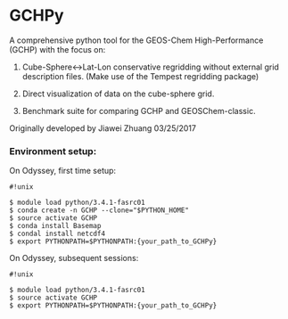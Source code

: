 # GCHPy

A comprehensive python tool for the GEOS-Chem High-Performance (GCHP) with the focus on:

1. Cube-Sphere<->Lat-Lon conservative regridding without external grid description files. (Make use of the Tempest regridding package)

2. Direct visualization of data on the cube-sphere grid.

3. Benchmark suite for comparing GCHP and GEOSChem-classic.

Originally developed by Jiawei Zhuang 03/25/2017

### Environment setup:

On Odyssey, first time setup:


```
#!unix

$ module load python/3.4.1-fasrc01
$ conda create -n GCHP --clone="$PYTHON_HOME"
$ source activate GCHP
$ conda install Basemap
$ condal install netcdf4
$ export PYTHONPATH=$PYTHONPATH:{your_path_to_GCHPy}
```

On Odyssey, subsequent sessions:


```
#!unix

$ module load python/3.4.1-fasrc01
$ source activate GCHP
$ export PYTHONPATH=$PYTHONPATH:{your_path_to_GCHPy}
```